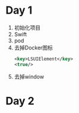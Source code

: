 # Day 1

1. 初始化项目
2. Swift
3. pod
4. 去掉Docker图标
    ```xml
    <key>LSUIElement</key>
    <true/>
    ```
5. 去掉window


# Day 2

